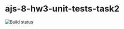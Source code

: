 # ajs-8-hw3-unit-tests-task2
[![Build status](https://ci.appveyor.com/api/projects/status/xq3xiu683aia2run/branch/master?svg=true)](https://ci.appveyor.com/project/Antis85/ajs-8-hw3-unit-tests-task2/branch/master)

